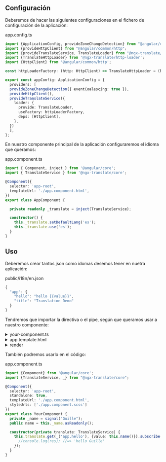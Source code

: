 ## Configuración

Deberemos de hacer las siguientes configuraciones en el fichero de configuración de la aplicación:

<code-block>
  <span>app.config.ts</span>

  ```typescript
  import {ApplicationConfig, provideZoneChangeDetection} from "@angular/core";
  import {provideHttpClient} from "@angular/common/http";
  import {provideTranslateService, TranslateLoader} from "@ngx-translate/core";
  import {TranslateHttpLoader} from '@ngx-translate/http-loader';
  import {HttpClient} from '@angular/common/http';

  const httpLoaderFactory: (http: HttpClient) => TranslateHttpLoader = (http: HttpClient) => new TranslateHttpLoader(http, './i18n/', '.json');

  export const appConfig: ApplicationConfig = {
    providers: [
    provideZoneChangeDetection({ eventCoalescing: true }),
    provideHttpClient(),
    provideTranslateService({
      loader: {
        provide: TranslateLoader,
        useFactory: httpLoaderFactory,
        deps: [HttpClient],
      },
    })
    ],
  };
  ```
</code-block>

En nuestro componente principal de la aplicación configuraremos el idioma que queramos:

<code-block>
  <span>app.component.ts</span>

  ```typescript
  import { Component, inject } from '@angular/core';
  import { TranslateService } from '@ngx-translate/core';

  @Component({
    selector: 'app-root',
    templateUrl: './app.component.html',
  })
  export class AppComponent {

    private readonly _translate = inject(TranslateService);

    constructor() {
      this._translate.setDefaultLang('es');
      this._translate.use('es');
    }
  }
  ```
</code-block>

## Uso

Deberemos crear tantos json como idomas desemos tener en nuetra aplicación:

<code-block>
  <span>public/i18n/en.json</span>

  ```typescript
  {
    "app": {
      "hello": "hello {{value}}",
      "title": "Translation Demo"
    }
  }
  ```
</code-block>

Tendremos que importar la directiva o el pipe, según que queramos usar a nuestro componente:

<code-block>
  <details>
  <summary>your-component.ts</summary>

  ```typescript
  import {Component} from '@angular/core';
  import {TranslatePipe, TranslateDirective} from "@ngx-translate/core";

  @Component({
    selector: 'app-root',
    standalone: true,
    imports: [TranslatePipe, TranslateDirective],
    templateUrl: './app.component.html',
    styleUrls: ['./app.component.scss']
  })
  export class YourComponent {
    ...
    private _name = signal<string>("Guille");
    public name = this._name.asReadonly();
  }
  ```
  </details>

  <details>
  <summary>app.template.html</summary>

  ```typescript
  {{ 'app.hello' | translate }}

  {{ 'app.hello' | translate:{value: name()} }}

  app.hello
  ```
  </details>

  <details>
  <summary>render</summary>

  ```typescript
  hello {{value}}
  hello Guille
  hello Guille
  hello Guille
  ```
  </details>
</code-block>

También podremos usarlo en el código:

<code-block>
  <span>app.component.ts</span>

  ```typescript
  import {Component} from '@angular/core';
  import {TranslateService, _} from "@ngx-translate/core";

  @Component({
    selector: 'app-root',
    standalone: true,
    templateUrl: './app.component.html',
    styleUrls: ['./app.component.scss']
  })
  export class YourComponent {
    private _name = signal("Guille");
    public name = this._name.asReadonly();

    constructor(private translate: TranslateService) {
      this.translate.get(_('app.hello'), {value: this.name()}).subscribe((res: string) => {
        //console.log(res); //=> 'hello Guille'
      });
    }
  }
  ```
</code-block>

